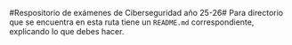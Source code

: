 #Respositorio de exámenes de Ciberseguridad año 25-26#
Para directorio que se encuentra en esta ruta tiene un `README.md` correspondiente, explicando lo que debes hacer.

